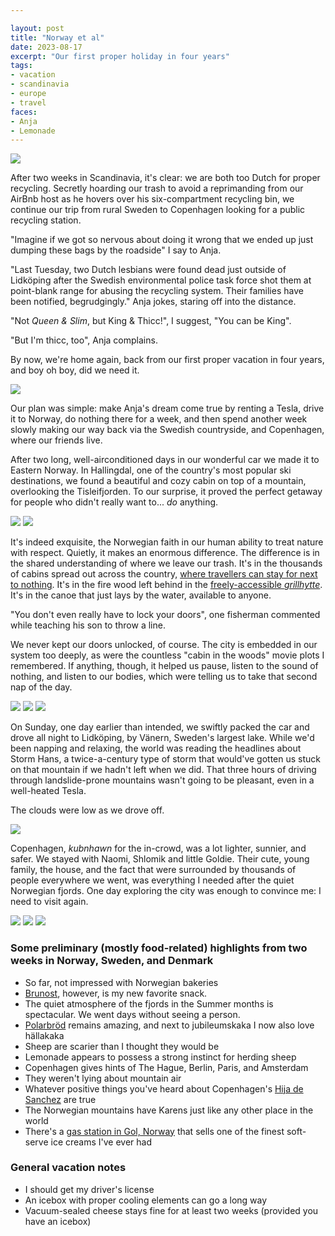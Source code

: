 ```yaml
---

layout: post
title: "Norway et al"
date: 2023-08-17
excerpt: "Our first proper holiday in four years"
tags:
- vacation
- scandinavia
- europe
- travel
faces:
- Anja
- Lemonade
---
```


<img src="https://res.cloudinary.com/dbi2zounq/image/upload/c_scale,w_1400/v1692260659/IMG_4735_mxgbxc.jpg">

After two weeks in Scandinavia, it's clear: we are both too Dutch for proper recycling. Secretly hoarding our trash to avoid a reprimanding from our AirBnb host as he hovers over his six-compartment recycling bin, we continue our trip from rural Sweden to Copenhagen looking for a public recycling station.

"Imagine if we got so nervous about doing it wrong that we ended up just dumping these bags by the roadside" I say to Anja.

"Last Tuesday, two Dutch lesbians were found dead just outside of Lidköping after the Swedish environmental police task force shot them at point-blank range for abusing the recycling system. Their families have been notified, begrudgingly." Anja jokes, staring off into the distance.

"Not *Queen & Slim*, but King & Thicc!", I suggest, "You can be King".

"But I'm thicc, too", Anja complains.

By now, we're home again, back from our first proper vacation in four years, and boy oh boy, did we need it.

<img src="https://res.cloudinary.com/dbi2zounq/image/upload/c_scale,h_1400/v1692260665/IMG_5143_zgqdss.jpg">

Our plan was simple: make Anja's dream come true by renting a Tesla, drive it to Norway, do nothing there for a week, and then spend another week slowly making our way back via the Swedish countryside, and Copenhagen, where our friends live.

After two long, well-airconditioned days in our wonderful car we made it to Eastern Norway. In Hallingdal, one of the country's most popular ski destinations, we found a beautiful and cozy cabin on top of a mountain, overlooking the Tisleifjorden. To our surprise, it proved the perfect getaway for people who didn't really want to... _do_ anything.

<img src="https://res.cloudinary.com/dbi2zounq/image/upload/c_scale,w_1400/v1692260664/IMG_4771_w0rdef.jpg" />

<img src="https://res.cloudinary.com/dbi2zounq/image/upload/c_scale,w_1400/v1692260657/IMG_4764_wegskx.jpg" />

It's indeed exquisite, the Norwegian faith in our human ability to treat nature with respect. Quietly, it makes an enormous difference. The difference is in the shared understanding of where we leave our trash. It's in the thousands of cabins spread out across the country, [where travellers can stay for next to nothing](https://english.dnt.no/). It's in the fire wood left behind in the [freely-accessible _grillhytte_](https://www.facebook.com/golsfjelletvest/posts/pfbid021q9V7g4XeKd5Wz3QfEbxmsBHWVYmEHEb9mqBT4mn1F34SUCe8LoafcfE6fE61pQBl?locale=nl_NL). It's in the canoe that just lays by the water, available to anyone.

"You don't even really have to lock your doors", one fisherman commented while teaching his son to throw a line.

We never kept our doors unlocked, of course. The city is embedded in our system too deeply, as were the countless "cabin in the woods" movie plots I remembered. If anything, though, it helped us pause, listen to the sound of nothing, and listen to our bodies, which were telling us to take that second nap of the day.

<img src="https://res.cloudinary.com/dbi2zounq/image/upload/c_scale,h_1400/v1692260657/FullSizeRender_6_wlkfj3.jpg">

<img src="https://res.cloudinary.com/dbi2zounq/image/upload/c_scale,w_1400/v1692260666/IMG_4778_fm3g1i.jpg">

<img src="https://res.cloudinary.com/dbi2zounq/image/upload/c_scale,h_1400/v1692260656/FullSizeRender_1_ci1pqv.jpg">

On Sunday, one day earlier than intended, we swiftly packed the car and drove all night to Lidköping, by Vänern, Sweden's largest lake. While we'd been napping and relaxing, the world was reading the headlines about Storm Hans, a twice-a-century type of storm that would've gotten us stuck on that mountain if we hadn't left when we did. That three hours of driving through landslide-prone mountains wasn't going to be pleasant, even in a well-heated Tesla.

The clouds were low as we drove off.

<img src="https://res.cloudinary.com/dbi2zounq/image/upload/c_scale,w_1400/v1692260661/IMG_5247_q6xbsb.jpg">

Copenhagen, _kubnhawn_ for the in-crowd, was a lot lighter, sunnier, and safer. We stayed with Naomi, Shlomik and little Goldie. Their cute, young family, the house, and the fact that were surrounded by thousands of people everywhere we went, was everything I needed after the quiet Norwegian fjords. One day exploring the city was enough to convince me: I need to visit again.

<img src="https://res.cloudinary.com/dbi2zounq/image/upload/c_scale,w_1400/v1692260654/IMG_5556_zetoqz.jpg">

<img src="https://res.cloudinary.com/dbi2zounq/image/upload/c_scale,h_1400/v1692260660/FullSizeRender_24_or4mju.jpg">

<img src="https://res.cloudinary.com/dbi2zounq/image/upload/c_scale,h_1400/v1692260655/FullSizeRender_23_zsjphm.jpg">

### Some preliminary (mostly food-related) highlights from two weeks in Norway, Sweden, and Denmark
- So far, not impressed with Norwegian bakeries
- [Brunost](https://en.wikipedia.org/wiki/Brunost), however, is my new favorite snack.
- The quiet atmosphere of the fjords in the Summer months is spectacular. We went days without seeing a person.
- [Polarbröd](https://www.polarbrod.se/) remains amazing, and next to jubileumskaka I now also love hällakaka
- Sheep are scarier than I thought they would be
- Lemonade appears to possess a strong instinct for herding sheep
- Copenhagen gives hints of The Hague, Berlin, Paris, and Amsterdam
- They weren't lying about mountain air
- Whatever positive things you've heard about Copenhagen's [Hija de Sanchez](https://lovesanchez.com/taquerias) are true
- The Norwegian mountains have Karens just like any other place in the world
- There's a [gas station in Gol, Norway](https://goo.gl/maps/PGBfQMjaHrvZguP78) that sells one of the finest soft-serve ice creams I've ever had

### General vacation notes
- I should get my driver's license
- An icebox with proper cooling elements can go a long way
- Vacuum-sealed cheese stays fine for at least two weeks (provided you have an icebox)